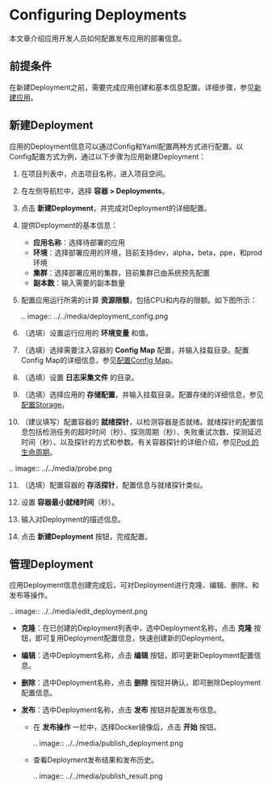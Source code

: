 # Configuring Deployments

本文章介绍应用开发人员如何配置发布应用的部署信息。

## 前提条件

在新建Deployment之前，需要完成应用创建和基本信息配置。详细步骤，参见[新建应用](../admin/managing_app#newapp)。

## 新建Deployment

应用的Deployment信息可以通过Config和Yaml配置两种方式进行配置。以Config配置方式为例，通过以下步骤为应用新建Deployment：

1. 在项目列表中，点击项目名称，进入项目空间。

2. 在左侧导航栏中，选择 **容器 > Deployments**。

3. 点击 **新建Deployment**，并完成对Deployment的详细配置。

4. 提供Deployment的基本信息：

   - **应用名称**：选择待部署的应用
   - **环境**：选择部署应用的环境，目前支持dev，alpha，beta，ppe，和prod环境
   - **集群**：选择部署应用的集群，目前集群已由系统预先配置
   - **副本数**：输入需要的副本数量

5. 配置应用运行所需的计算 **资源限额**，包括CPU和内存的限额。如下图所示：

   .. image:: ../../media/deployment_config.png

6. （选填）设置运行应用的 **环境变量** 和值。

7. （选填）选择需要注入容器的 **Config Map** 配置，并输入挂载目录。配置Config Map的详细信息，参见[配置Config Map](configuring_configmap_secret)。

8. （选填）设置 **日志采集文件** 的目录。

9. （选填）选择应用的 **存储配置**，并输入挂载目录。配置存储的详细信息，参见[配置Storage](configuring_storage)。

10. （建议填写）配置容器的 **就绪探针**，以检测容器是否就绪。就绪探针的配置信息包括检测任务的超时时间（秒）、探测周期（秒）、失败重试次数、探测延迟时间（秒）、以及探针的方式和参数。有关容器探针的详细介绍，参见[Pod 的生命周期](https://kubernetes.io/zh/docs/concepts/workloads/pods/pod-lifecycle)。

  .. image:: ../../media/probe.png

11. （选填）配置容器的 **存活探针**，配置信息与就绪探针类似。

12. 设置 **容器最小就绪时间**（秒）。

13. 输入对Deployment的描述信息。

14. 点击 **新建Deployment** 按钮，完成配置。

## 管理Deployment

应用Deployment信息创建完成后，可对Deployment进行克隆、编辑、删除、和发布等操作。

.. image:: ../../media/edit_deployment.png

- **克隆**：在已创建的Deployment列表中，选中Deployment名称，点击 **克隆** 按钮，即可复用Deployment配置信息，快速创建新的Deployment。

- **编辑**：选中Deployment名称，点击 **编辑** 按钮，即可更新Deployment配置信息。

- **删除**：选中Deployment名称，点击 **删除** 按钮并确认，即可删除Deployment配置信息。

- **发布**：选中Deployment名称，点击 **发布** 按钮并配置发布信息。

   - 在 **发布操作** 一栏中，选择Docker镜像后，点击 **开始** 按钮。

     .. image:: ../../media/publish_deployment.png

   - 查看Deployment发布结果和发布历史。

     .. image:: ../../media/publish_result.png

<!--end-->
